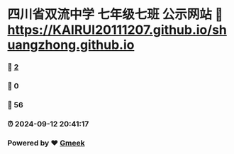 # 四川省双流中学 七年级七班 公示网站 :link: https://KAIRUI20111207.github.io/shuangzhong.github.io 
### :page_facing_up: [2](https://KAIRUI20111207.github.io/shuangzhong.github.io/tag.html) 
### :speech_balloon: 0 
### :hibiscus: 56 
### :alarm_clock: 2024-09-12 20:41:17 
### Powered by :heart: [Gmeek](https://github.com/Meekdai/Gmeek)
